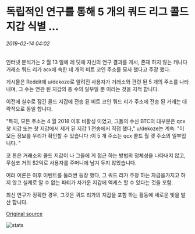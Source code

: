 # 독립적인 연구를 통해 5 개의 쿼드 리그 콜드 지갑 식별 ...

###### 2019-02-14 04:02

인터넷 분석가는 2 월 13 일에 레 딧에 자신의 연구 결과를 게시, 존재 하지 않는 캐나다 거래소 쿼드 리가 acx에 속한 네 개의 비트 코인 주소를 묘사 했다고 주장 했다.

게시물은 Reddit에 u/dekoze로 알려진 사용자가 거래소와 관련 된 5 개의 주소를 나타내며, 그 수는 연관 된 지갑의 총 수의 일부일 뿐 이라는 것을 지적 합니다.

이전에 실수로 잠긴 콜드 지갑에 전송 된 비트 코인 쿼드 리가 주소에 전송 된 거래는 대략적으로 동일 합니다.

"특히, 모든 주소는 4 월 2018 이후 비활성 이었고, 그들의 수신 BTC의 대부분은 qcx 핫 지갑 또는 핫 지갑에서 제거 된 지갑 1 전송에서 직접 했다," u/dekoze는 계속: "이 모든 정보를 우리가 확인할 수 있습니다 :이 5 개 주소는 qcx 콜드 월 렛 주소의 일부입니다. "

코 튼은 거래소의 콜드 지갑이 나 그들에 게 접근 하는 방법의 정체성을 나타내지 않고, 무심코 거의 $2억로 사용자를 주머니에 남겨 두지 않았습니다.

여러 이론은 이후 이벤트를 둘러싼 등장 했다, 그 쿼드 리가 주장 하는 자금을가지고 하지 않고 실제로 알 수 없는 파티가 차가운 지갑에 액세스 할 수 있다는 것을 포함.

최신 연구가 정확한 경우, 그것은 쿼드 리가의 지갑을 포함 하는 활동에 새로운 빛을 발산 합니다.

[Original source](https://cointelegraph.com/news/independent-research-claims-to-identify-five-quadrigacx-cold-wallets)

![stats](https://c.statcounter.com/11760860/0/a89fa40b/1/ "stats")
